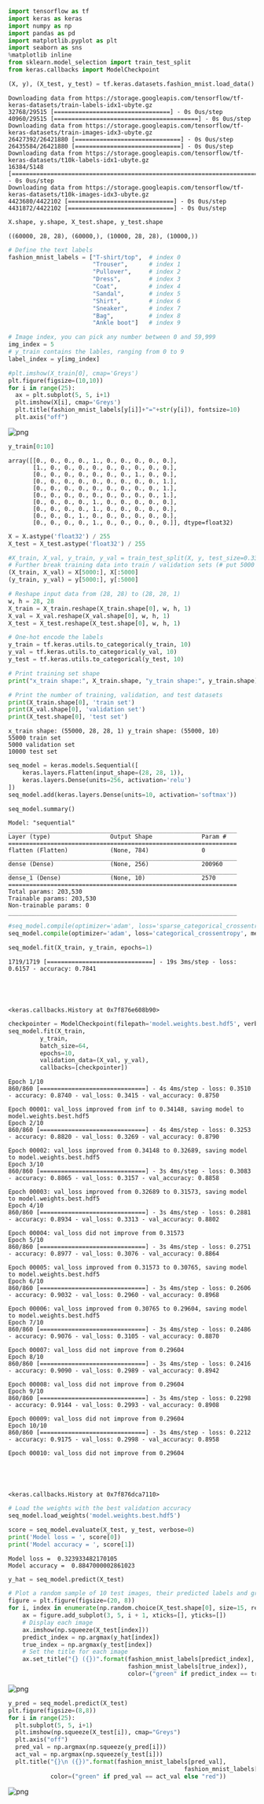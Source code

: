 ```python
import tensorflow as tf
import keras as keras
import numpy as np
import pandas as pd
import matplotlib.pyplot as plt
import seaborn as sns
%matplotlib inline
from sklearn.model_selection import train_test_split
from keras.callbacks import ModelCheckpoint
```


```python
(X, y), (X_test, y_test) = tf.keras.datasets.fashion_mnist.load_data()
```

    Downloading data from https://storage.googleapis.com/tensorflow/tf-keras-datasets/train-labels-idx1-ubyte.gz
    32768/29515 [=================================] - 0s 0us/step
    40960/29515 [=========================================] - 0s 0us/step
    Downloading data from https://storage.googleapis.com/tensorflow/tf-keras-datasets/train-images-idx3-ubyte.gz
    26427392/26421880 [==============================] - 0s 0us/step
    26435584/26421880 [==============================] - 0s 0us/step
    Downloading data from https://storage.googleapis.com/tensorflow/tf-keras-datasets/t10k-labels-idx1-ubyte.gz
    16384/5148 [===============================================================================================] - 0s 0us/step
    Downloading data from https://storage.googleapis.com/tensorflow/tf-keras-datasets/t10k-images-idx3-ubyte.gz
    4423680/4422102 [==============================] - 0s 0us/step
    4431872/4422102 [==============================] - 0s 0us/step
    


```python
X.shape, y.shape, X_test.shape, y_test.shape
```




    ((60000, 28, 28), (60000,), (10000, 28, 28), (10000,))




```python
# Define the text labels
fashion_mnist_labels = ["T-shirt/top",  # index 0
                        "Trouser",      # index 1
                        "Pullover",     # index 2 
                        "Dress",        # index 3 
                        "Coat",         # index 4
                        "Sandal",       # index 5
                        "Shirt",        # index 6 
                        "Sneaker",      # index 7 
                        "Bag",          # index 8 
                        "Ankle boot"]   # index 9

# Image index, you can pick any number between 0 and 59,999
img_index = 5
# y_train contains the lables, ranging from 0 to 9
label_index = y[img_index]
```


```python
#plt.imshow(X_train[0], cmap='Greys')
plt.figure(figsize=(10,10))
for i in range(25):
  ax = plt.subplot(5, 5, i+1)
  plt.imshow(X[i], cmap='Greys')
  plt.title(fashion_mnist_labels[y[i]]+"="+str(y[i]), fontsize=10)
  plt.axis("off")
```


    
![png](/assets/images/fashion-mnist/output_4_0.png)
    



```python
y_train[0:10]
```




    array([[0., 0., 0., 0., 1., 0., 0., 0., 0., 0.],
           [1., 0., 0., 0., 0., 0., 0., 0., 0., 0.],
           [0., 0., 0., 0., 0., 0., 0., 1., 0., 0.],
           [0., 0., 0., 0., 0., 0., 0., 0., 0., 1.],
           [0., 0., 0., 0., 0., 0., 0., 0., 0., 1.],
           [0., 0., 0., 0., 0., 0., 0., 0., 0., 1.],
           [0., 0., 0., 0., 1., 0., 0., 0., 0., 0.],
           [0., 0., 0., 0., 1., 0., 0., 0., 0., 0.],
           [0., 0., 0., 1., 0., 0., 0., 0., 0., 0.],
           [0., 0., 0., 0., 1., 0., 0., 0., 0., 0.]], dtype=float32)




```python
X = X.astype('float32') / 255
X_test = X_test.astype('float32') / 255
```


```python
#X_train, X_val, y_train, y_val = train_test_split(X, y, test_size=0.33, random_state=42)
# Further break training data into train / validation sets (# put 5000 into validation set and keep remaining 55,000 for train)
(X_train, X_val) = X[5000:], X[:5000] 
(y_train, y_val) = y[5000:], y[:5000]

# Reshape input data from (28, 28) to (28, 28, 1)
w, h = 28, 28
X_train = X_train.reshape(X_train.shape[0], w, h, 1)
X_val = X_val.reshape(X_val.shape[0], w, h, 1)
X_test = X_test.reshape(X_test.shape[0], w, h, 1)

# One-hot encode the labels
y_train = tf.keras.utils.to_categorical(y_train, 10)
y_val = tf.keras.utils.to_categorical(y_val, 10)
y_test = tf.keras.utils.to_categorical(y_test, 10)

# Print training set shape
print("x_train shape:", X_train.shape, "y_train shape:", y_train.shape)

# Print the number of training, validation, and test datasets
print(X_train.shape[0], 'train set')
print(X_val.shape[0], 'validation set')
print(X_test.shape[0], 'test set')
```

    x_train shape: (55000, 28, 28, 1) y_train shape: (55000, 10)
    55000 train set
    5000 validation set
    10000 test set
    


```python
seq_model = keras.models.Sequential([
    keras.layers.Flatten(input_shape=(28, 28, 1)),
    keras.layers.Dense(units=256, activation='relu')
])
seq_model.add(keras.layers.Dense(units=10, activation='softmax'))
```


```python
seq_model.summary()
```

    Model: "sequential"
    _________________________________________________________________
    Layer (type)                 Output Shape              Param #   
    =================================================================
    flatten (Flatten)            (None, 784)               0         
    _________________________________________________________________
    dense (Dense)                (None, 256)               200960    
    _________________________________________________________________
    dense_1 (Dense)              (None, 10)                2570      
    =================================================================
    Total params: 203,530
    Trainable params: 203,530
    Non-trainable params: 0
    _________________________________________________________________
    


```python
#seq_model.compile(optimizer='adam', loss='sparse_categorical_crossentropy', metrics=['accuracy'])
seq_model.compile(optimizer='adam', loss='categorical_crossentropy', metrics=['accuracy'])
```


```python
seq_model.fit(X_train, y_train, epochs=1)
```

    1719/1719 [==============================] - 19s 3ms/step - loss: 0.6157 - accuracy: 0.7841
    




    <keras.callbacks.History at 0x7f876e608b90>




```python
checkpointer = ModelCheckpoint(filepath='model.weights.best.hdf5', verbose = 1, save_best_only=True)
seq_model.fit(X_train,
         y_train,
         batch_size=64,
         epochs=10,
         validation_data=(X_val, y_val),
         callbacks=[checkpointer])
```

    Epoch 1/10
    860/860 [==============================] - 4s 4ms/step - loss: 0.3510 - accuracy: 0.8740 - val_loss: 0.3415 - val_accuracy: 0.8750
    
    Epoch 00001: val_loss improved from inf to 0.34148, saving model to model.weights.best.hdf5
    Epoch 2/10
    860/860 [==============================] - 4s 4ms/step - loss: 0.3253 - accuracy: 0.8820 - val_loss: 0.3269 - val_accuracy: 0.8790
    
    Epoch 00002: val_loss improved from 0.34148 to 0.32689, saving model to model.weights.best.hdf5
    Epoch 3/10
    860/860 [==============================] - 3s 4ms/step - loss: 0.3083 - accuracy: 0.8865 - val_loss: 0.3157 - val_accuracy: 0.8858
    
    Epoch 00003: val_loss improved from 0.32689 to 0.31573, saving model to model.weights.best.hdf5
    Epoch 4/10
    860/860 [==============================] - 3s 4ms/step - loss: 0.2881 - accuracy: 0.8934 - val_loss: 0.3313 - val_accuracy: 0.8802
    
    Epoch 00004: val_loss did not improve from 0.31573
    Epoch 5/10
    860/860 [==============================] - 3s 4ms/step - loss: 0.2751 - accuracy: 0.8977 - val_loss: 0.3076 - val_accuracy: 0.8864
    
    Epoch 00005: val_loss improved from 0.31573 to 0.30765, saving model to model.weights.best.hdf5
    Epoch 6/10
    860/860 [==============================] - 3s 4ms/step - loss: 0.2606 - accuracy: 0.9032 - val_loss: 0.2960 - val_accuracy: 0.8968
    
    Epoch 00006: val_loss improved from 0.30765 to 0.29604, saving model to model.weights.best.hdf5
    Epoch 7/10
    860/860 [==============================] - 3s 4ms/step - loss: 0.2486 - accuracy: 0.9076 - val_loss: 0.3105 - val_accuracy: 0.8870
    
    Epoch 00007: val_loss did not improve from 0.29604
    Epoch 8/10
    860/860 [==============================] - 3s 4ms/step - loss: 0.2416 - accuracy: 0.9090 - val_loss: 0.2989 - val_accuracy: 0.8942
    
    Epoch 00008: val_loss did not improve from 0.29604
    Epoch 9/10
    860/860 [==============================] - 3s 4ms/step - loss: 0.2298 - accuracy: 0.9144 - val_loss: 0.2993 - val_accuracy: 0.8908
    
    Epoch 00009: val_loss did not improve from 0.29604
    Epoch 10/10
    860/860 [==============================] - 3s 4ms/step - loss: 0.2212 - accuracy: 0.9175 - val_loss: 0.2998 - val_accuracy: 0.8958
    
    Epoch 00010: val_loss did not improve from 0.29604
    




    <keras.callbacks.History at 0x7f876dca7110>




```python
# Load the weights with the best validation accuracy
seq_model.load_weights('model.weights.best.hdf5')
```


```python
score = seq_model.evaluate(X_test, y_test, verbose=0)
print('Model loss = ', score[0])
print('Model accuracy = ', score[1])
```

    Model loss =  0.323933482170105
    Model accuracy =  0.8847000002861023
    


```python
y_hat = seq_model.predict(X_test)

# Plot a random sample of 10 test images, their predicted labels and ground truth
figure = plt.figure(figsize=(20, 8))
for i, index in enumerate(np.random.choice(X_test.shape[0], size=15, replace=False)):
    ax = figure.add_subplot(3, 5, i + 1, xticks=[], yticks=[])
    # Display each image
    ax.imshow(np.squeeze(X_test[index]))
    predict_index = np.argmax(y_hat[index])
    true_index = np.argmax(y_test[index])
    # Set the title for each image
    ax.set_title("{} ({})".format(fashion_mnist_labels[predict_index], 
                                  fashion_mnist_labels[true_index]),
                                  color=("green" if predict_index == true_index else "red"))
```


    
![png](/assets/images/fashion-mnist/output_15_0.png)
    



```python
y_pred = seq_model.predict(X_test)
plt.figure(figsize=(8,8))
for i in range(25):
  plt.subplot(5, 5, i+1)
  plt.imshow(np.squeeze(X_test[i]), cmap="Greys")
  plt.axis("off")
  pred_val = np.argmax(np.squeeze(y_pred[i]))
  act_val = np.argmax(np.squeeze(y_test[i]))
  plt.title("{}\n ({})".format(fashion_mnist_labels[pred_val], 
                                                  fashion_mnist_labels[act_val]),
            color=("green" if pred_val == act_val else "red"))
```


    
![png](/assets/images/fashion-mnist/output_16_0.png)
    

